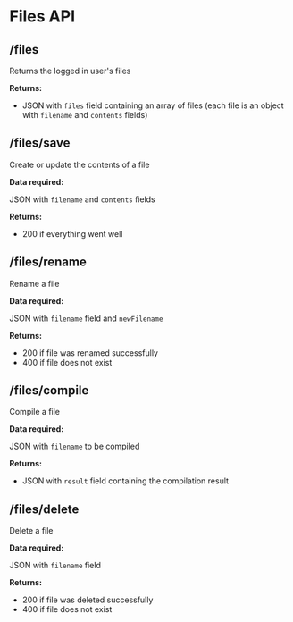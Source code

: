 # Files API

## /files

Returns the logged in user's files

**Returns:**

* JSON with `files` field containing an array of files (each file is an object with `filename` and `contents` fields)

## /files/save

Create or update the contents of a file

**Data required:**

JSON with `filename` and `contents` fields

**Returns:**

* 200 if everything went well

## /files/rename

Rename a file

**Data required:**

JSON with `filename` field and `newFilename`

**Returns:**

* 200 if file was renamed successfully
* 400 if file does not exist

## /files/compile

Compile a file

**Data required:**

JSON with `filename` to be compiled

**Returns:**

* JSON with `result` field containing the compilation result

## /files/delete

Delete a file

**Data required:**

JSON with `filename` field

**Returns:**

* 200 if file was deleted successfully
* 400 if file does not exist
